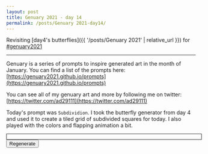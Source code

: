 ```yaml
---
layout: post
title: Genuary 2021 - day 14
permalink: /posts/Genuary 2021-day14/
---
```


Revisiting [day4's butterflies]({{ '/posts/Genuary 2021' | relative_url }}) for [#genuary2021](https://genuary2021.github.io/)

---

<script src="{{ '/static/genuary2021/day4/script.js' | relative_url }}" type="text/javascript"></script>
<script src="{{ '/static/genuary2021/day14/script.js' | relative_url }}" type="text/javascript"></script>

Genuary is a series of prompts to inspire generated art in the month of January.
You can find a list of the prompts here:
[https://genuary2021.github.io/prompts](https://genuary2021.github.io/prompts)

You can see all of my genuary art and more by following me on twitter:
[https://twitter.com/ad29111](https://twitter.com/ad29111)

Today's prompt was `Subdividion`. I took the butterfly generator from day 4 and
used it to create a tiled grid of subdivided squares for today. I also played
with the colors and flapping animation a bit.

<script>
document.addEventListener("DOMContentLoaded", function() {
day14_main(document.getElementById("container"));

document.getElementById("start").addEventListener('click', function() {
day14_main(document.getElementById("container"));
});
});
</script>
<div id="container" style="width: 100%; border: solid 1px; padding: 0.5em;"></div>
<button id="start">Regenerate</button>
